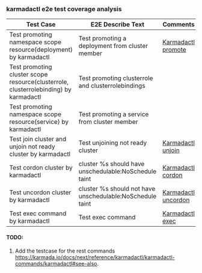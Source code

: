 ### karmadactl e2e test coverage analysis

| Test Case                                                                            | E2E Describe Text                                         | Comments                                                                                                         |
|--------------------------------------------------------------------------------------|-----------------------------------------------------------|------------------------------------------------------------------------------------------------------------------|
| Test promoting namespace scope resource(deployment) by karmadactl                    | Test promoting a deployment from cluster member           | [Karmadactl promote](https://karmada.io/docs/next/reference/karmadactl/karmadactl-commands/karmadactl_promote)   |
| Test promoting cluster scope resource(clusterrole, clusterrolebinding) by karmadactl | Test promoting clusterrole and clusterrolebindings        |                                                                                                                  |
| Test promoting namespace scope resource(service) by karmadactl                       | Test promoting a service from cluster member              |                                                                                                                  |
| Test join cluster and unjoin not ready cluster by karmadactl                         | Test unjoining not ready cluster                          | [Karmadactl unjoin](https://karmada.io/docs/next/reference/karmadactl/karmadactl-commands/karmadactl_unjoin)     |
| Test cordon cluster by karmadactl                                                    | cluster %s should have unschedulable:NoSchedule taint     | [Karmadactl cordon](https://karmada.io/docs/next/reference/karmadactl/karmadactl-commands/karmadactl_cordon)     |
| Test uncordon cluster by karmadactl                                                  | cluster %s should not have unschedulable:NoSchedule taint | [Karmadactl uncordon](https://karmada.io/docs/next/reference/karmadactl/karmadactl-commands/karmadactl_uncordon) |
| Test exec command by karmadactl                                                      | Test exec command                                         | [Karmadactl exec](https://karmada.io/docs/next/reference/karmadactl/karmadactl-commands/karmadactl_exec)         |

#### TODO:
1. Add the testcase for the rest commands https://karmada.io/docs/next/reference/karmadactl/karmadactl-commands/karmadactl#see-also.

